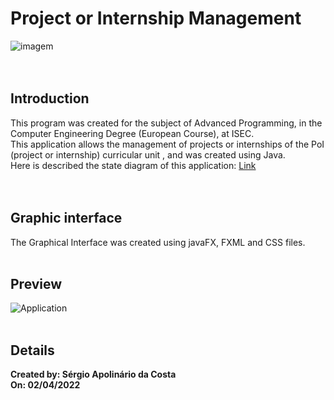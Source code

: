 # Project or Internship Management
![imagem](https://xerpay.com.br/blog/wp-content/uploads/sites/2/2019/11/deep-work.jpg) <br/> <br> <br>

## Introduction
This program was created for the subject of Advanced Programming, in the Computer Engineering Degree (European Course), at ISEC. <br>
This application allows the management of projects or internships of the PoI (project or internship) curricular unit , and was created using Java. <br> Here is described the state diagram of this application: [Link](https://app.diagrams.net/#G1vjCpOiSQMJzLJY61rhW5LTc7vZ_1A2Gd "Diagrama de Estados") <br> <br> <br>

## Graphic interface
The Graphical Interface was created using javaFX, FXML and CSS files. <br> <br>

## Preview
![Application](https://user-images.githubusercontent.com/82268859/175393044-7b195db5-e73e-4780-a1cc-47b52ff3627a.png)<br> <br>

 ## Details
**Created by: Sérgio Apolinário da Costa**<br/>
**On: 02/04/2022**<br/><br/>
